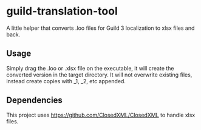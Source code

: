 # guild-translation-tool
A little helper that converts .loo files for Guild 3 localization to xlsx files and back.

## Usage
Simply drag the .loo or .xlsx file on the executable, it will create the converted version in the target directory. 
It will not overwrite existing files, instead create copies with _1, _2, etc appended.


## Dependencies
This project uses https://github.com/ClosedXML/ClosedXML to handle xlsx files.